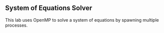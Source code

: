 ## System of Equations Solver

This lab uses OpenMP to solve a system of equations by spawning multiple processes.
